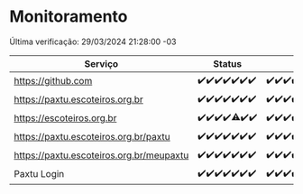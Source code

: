 # Monitoramento

Última verificação: 29/03/2024 21:28:00 -03

|Serviço|Status|Últimas 24h|
|---|---|---|
|https://github.com|<span title="2024-03-22: OK=24">✔️</span><span title="2024-03-23: OK=24">✔️</span><span title="2024-03-24: OK=24">✔️</span><span title="2024-03-25: OK=24">✔️</span><span title="2024-03-26: OK=24">✔️</span><span title="2024-03-27: OK=24">✔️</span><span title="2024-03-28: OK=24">✔️</span>|<span title="28/03/2024 21:29:00 -03 : 200">✔️</span><span title="28/03/2024 22:38:00 -03 : 200">✔️</span><span title="28/03/2024 23:13:00 -03 : 200">✔️</span><span title="29/03/2024 00:06:00 -03 : 200">✔️</span><span title="29/03/2024 01:08:00 -03 : 200">✔️</span><span title="29/03/2024 02:07:00 -03 : 200">✔️</span><span title="29/03/2024 03:08:00 -03 : 200">✔️</span><span title="29/03/2024 04:07:00 -03 : 200">✔️</span><span title="29/03/2024 05:08:00 -03 : 200">✔️</span><span title="29/03/2024 06:06:00 -03 : 200">✔️</span><span title="29/03/2024 07:07:00 -03 : 200">✔️</span><span title="29/03/2024 08:07:00 -03 : 200">✔️</span><span title="29/03/2024 09:11:00 -03 : 200">✔️</span><span title="29/03/2024 10:06:00 -03 : 200">✔️</span><span title="29/03/2024 11:04:00 -03 : 200">✔️</span><span title="29/03/2024 12:05:00 -03 : 200">✔️</span><span title="29/03/2024 13:06:00 -03 : 200">✔️</span><span title="29/03/2024 14:06:00 -03 : 200">✔️</span><span title="29/03/2024 15:07:00 -03 : 200">✔️</span><span title="29/03/2024 16:02:00 -03 : 200">✔️</span><span title="29/03/2024 17:07:00 -03 : 200">✔️</span><span title="29/03/2024 18:03:00 -03 : 200">✔️</span><span title="29/03/2024 19:04:00 -03 : 200">✔️</span><span title="29/03/2024 20:04:00 -03 : 200">✔️</span><span title="29/03/2024 21:28:00 -03 : 200">✔️</span>|
|https://paxtu.escoteiros.org.br|<span title="2024-03-22: OK=24">✔️</span><span title="2024-03-23: OK=24">✔️</span><span title="2024-03-24: OK=24">✔️</span><span title="2024-03-25: OK=24">✔️</span><span title="2024-03-26: OK=24">✔️</span><span title="2024-03-27: OK=24">✔️</span><span title="2024-03-28: OK=24">✔️</span>|<span title="28/03/2024 21:29:00 -03 : 200">✔️</span><span title="28/03/2024 22:38:00 -03 : 200">✔️</span><span title="28/03/2024 23:13:00 -03 : 200">✔️</span><span title="29/03/2024 00:06:00 -03 : 200">✔️</span><span title="29/03/2024 01:08:00 -03 : 200">✔️</span><span title="29/03/2024 02:07:00 -03 : 200">✔️</span><span title="29/03/2024 03:08:00 -03 : 200">✔️</span><span title="29/03/2024 04:07:00 -03 : 200">✔️</span><span title="29/03/2024 05:08:00 -03 : 200">✔️</span><span title="29/03/2024 06:06:00 -03 : 200">✔️</span><span title="29/03/2024 07:07:00 -03 : 200">✔️</span><span title="29/03/2024 08:07:00 -03 : 200">✔️</span><span title="29/03/2024 09:11:00 -03 : 200">✔️</span><span title="29/03/2024 10:06:00 -03 : 200">✔️</span><span title="29/03/2024 11:04:00 -03 : 200">✔️</span><span title="29/03/2024 12:05:00 -03 : 200">✔️</span><span title="29/03/2024 13:06:00 -03 : 200">✔️</span><span title="29/03/2024 14:06:00 -03 : 200">✔️</span><span title="29/03/2024 15:07:00 -03 : 200">✔️</span><span title="29/03/2024 16:02:00 -03 : 200">✔️</span><span title="29/03/2024 17:07:00 -03 : 200">✔️</span><span title="29/03/2024 18:03:00 -03 : 200">✔️</span><span title="29/03/2024 19:04:00 -03 : 200">✔️</span><span title="29/03/2024 20:04:00 -03 : 200">✔️</span><span title="29/03/2024 21:28:00 -03 : 200">✔️</span>|
|https://escoteiros.org.br|<span title="2024-03-22: OK=24">✔️</span><span title="2024-03-23: OK=24">✔️</span><span title="2024-03-24: OK=24">✔️</span><span title="2024-03-25: OK=24">✔️</span><span title="2024-03-26: OK=23, Falhas=1">⚠️</span><span title="2024-03-27: OK=24">✔️</span><span title="2024-03-28: OK=24">✔️</span>|<span title="28/03/2024 21:29:00 -03 : 200">✔️</span><span title="28/03/2024 22:39:00 -03 : 200">✔️</span><span title="28/03/2024 23:13:00 -03 : 200">✔️</span><span title="29/03/2024 00:06:00 -03 : 200">✔️</span><span title="29/03/2024 01:08:00 -03 : 200">✔️</span><span title="29/03/2024 02:07:00 -03 : 200">✔️</span><span title="29/03/2024 03:08:00 -03 : 200">✔️</span><span title="29/03/2024 04:07:00 -03 : 200">✔️</span><span title="29/03/2024 05:08:00 -03 : 200">✔️</span><span title="29/03/2024 06:06:00 -03 : 200">✔️</span><span title="29/03/2024 07:07:00 -03 : 200">✔️</span><span title="29/03/2024 08:07:00 -03 : 200">✔️</span><span title="29/03/2024 09:11:00 -03 : 200">✔️</span><span title="29/03/2024 10:06:00 -03 : 200">✔️</span><span title="29/03/2024 11:04:00 -03 : 200">✔️</span><span title="29/03/2024 12:05:00 -03 : 200">✔️</span><span title="29/03/2024 13:06:00 -03 : 200">✔️</span><span title="29/03/2024 14:06:00 -03 : 200">✔️</span><span title="29/03/2024 15:07:00 -03 : 200">✔️</span><span title="29/03/2024 16:02:00 -03 : 200">✔️</span><span title="29/03/2024 17:07:00 -03 : 200">✔️</span><span title="29/03/2024 18:03:00 -03 : 200">✔️</span><span title="29/03/2024 19:04:00 -03 : 200">✔️</span><span title="29/03/2024 20:04:00 -03 : 200">✔️</span><span title="29/03/2024 21:28:00 -03 : 200">✔️</span>|
|https://paxtu.escoteiros.org.br/paxtu|<span title="2024-03-22: OK=24">✔️</span><span title="2024-03-23: OK=24">✔️</span><span title="2024-03-24: OK=24">✔️</span><span title="2024-03-25: OK=24">✔️</span><span title="2024-03-26: OK=24">✔️</span><span title="2024-03-27: OK=24">✔️</span><span title="2024-03-28: OK=24">✔️</span>|<span title="28/03/2024 21:29:00 -03 : 200">✔️</span><span title="28/03/2024 22:39:00 -03 : 200">✔️</span><span title="28/03/2024 23:13:00 -03 : 200">✔️</span><span title="29/03/2024 00:06:00 -03 : 200">✔️</span><span title="29/03/2024 01:08:00 -03 : 200">✔️</span><span title="29/03/2024 02:07:00 -03 : 200">✔️</span><span title="29/03/2024 03:08:00 -03 : 200">✔️</span><span title="29/03/2024 04:07:00 -03 : 200">✔️</span><span title="29/03/2024 05:08:00 -03 : 200">✔️</span><span title="29/03/2024 06:06:00 -03 : 200">✔️</span><span title="29/03/2024 07:07:00 -03 : 200">✔️</span><span title="29/03/2024 08:07:00 -03 : 200">✔️</span><span title="29/03/2024 09:11:00 -03 : 200">✔️</span><span title="29/03/2024 10:06:00 -03 : 200">✔️</span><span title="29/03/2024 11:04:00 -03 : 200">✔️</span><span title="29/03/2024 12:05:00 -03 : 200">✔️</span><span title="29/03/2024 13:06:00 -03 : 200">✔️</span><span title="29/03/2024 14:06:00 -03 : 200">✔️</span><span title="29/03/2024 15:07:00 -03 : 200">✔️</span><span title="29/03/2024 16:02:00 -03 : 200">✔️</span><span title="29/03/2024 17:07:00 -03 : 200">✔️</span><span title="29/03/2024 18:03:00 -03 : 200">✔️</span><span title="29/03/2024 19:04:00 -03 : 200">✔️</span><span title="29/03/2024 20:04:00 -03 : 200">✔️</span><span title="29/03/2024 21:28:00 -03 : 200">✔️</span>|
|https://paxtu.escoteiros.org.br/meupaxtu|<span title="2024-03-22: OK=24">✔️</span><span title="2024-03-23: OK=24">✔️</span><span title="2024-03-24: OK=24">✔️</span><span title="2024-03-25: OK=24">✔️</span><span title="2024-03-26: OK=24">✔️</span><span title="2024-03-27: OK=24">✔️</span><span title="2024-03-28: OK=24">✔️</span>|<span title="28/03/2024 21:29:00 -03 : 200">✔️</span><span title="28/03/2024 22:39:00 -03 : 200">✔️</span><span title="28/03/2024 23:13:00 -03 : 200">✔️</span><span title="29/03/2024 00:06:00 -03 : 200">✔️</span><span title="29/03/2024 01:08:00 -03 : 200">✔️</span><span title="29/03/2024 02:07:00 -03 : 200">✔️</span><span title="29/03/2024 03:08:00 -03 : 200">✔️</span><span title="29/03/2024 04:07:00 -03 : 200">✔️</span><span title="29/03/2024 05:08:00 -03 : 200">✔️</span><span title="29/03/2024 06:06:00 -03 : 200">✔️</span><span title="29/03/2024 07:07:00 -03 : 200">✔️</span><span title="29/03/2024 08:07:00 -03 : 200">✔️</span><span title="29/03/2024 09:11:00 -03 : 200">✔️</span><span title="29/03/2024 10:06:00 -03 : 200">✔️</span><span title="29/03/2024 11:04:00 -03 : 200">✔️</span><span title="29/03/2024 12:05:00 -03 : 200">✔️</span><span title="29/03/2024 13:06:00 -03 : 200">✔️</span><span title="29/03/2024 14:06:00 -03 : 200">✔️</span><span title="29/03/2024 15:07:00 -03 : 200">✔️</span><span title="29/03/2024 16:02:00 -03 : 200">✔️</span><span title="29/03/2024 17:07:00 -03 : 200">✔️</span><span title="29/03/2024 18:03:00 -03 : 200">✔️</span><span title="29/03/2024 19:04:00 -03 : 200">✔️</span><span title="29/03/2024 20:04:00 -03 : 200">✔️</span><span title="29/03/2024 21:28:00 -03 : 200">✔️</span>|
|Paxtu Login|<span title="2024-03-22: OK=24">✔️</span><span title="2024-03-23: OK=24">✔️</span><span title="2024-03-24: OK=24">✔️</span><span title="2024-03-25: OK=24">✔️</span><span title="2024-03-26: OK=24">✔️</span><span title="2024-03-27: OK=24">✔️</span><span title="2024-03-28: OK=24">✔️</span>|<span title="28/03/2024 21:29:00 -03 : 200">✔️</span><span title="28/03/2024 22:39:00 -03 : 200">✔️</span><span title="28/03/2024 23:13:00 -03 : 200">✔️</span><span title="29/03/2024 00:06:00 -03 : 200">✔️</span><span title="29/03/2024 01:08:00 -03 : 200">✔️</span><span title="29/03/2024 02:07:00 -03 : 200">✔️</span><span title="29/03/2024 03:08:00 -03 : 200">✔️</span><span title="29/03/2024 04:07:00 -03 : 200">✔️</span><span title="29/03/2024 05:08:00 -03 : 200">✔️</span><span title="29/03/2024 06:06:00 -03 : 200">✔️</span><span title="29/03/2024 07:07:00 -03 : 200">✔️</span><span title="29/03/2024 08:07:00 -03 : 200">✔️</span><span title="29/03/2024 09:11:00 -03 : 200">✔️</span><span title="29/03/2024 10:06:00 -03 : 200">✔️</span><span title="29/03/2024 11:04:00 -03 : 200">✔️</span><span title="29/03/2024 12:05:00 -03 : 200">✔️</span><span title="29/03/2024 13:06:00 -03 : 200">✔️</span><span title="29/03/2024 14:06:00 -03 : 200">✔️</span><span title="29/03/2024 15:07:00 -03 : 200">✔️</span><span title="29/03/2024 16:02:00 -03 : 200">✔️</span><span title="29/03/2024 17:07:00 -03 : 200">✔️</span><span title="29/03/2024 18:03:00 -03 : 200">✔️</span><span title="29/03/2024 19:04:00 -03 : 200">✔️</span><span title="29/03/2024 20:04:00 -03 : 200">✔️</span><span title="29/03/2024 21:28:00 -03 : 200">✔️</span>|
